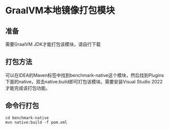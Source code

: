 # GraalVM本地镜像打包模块
## 准备
需要GraalVM JDK才能打包该模块，请自行下载

## 打包方法
可以在IDEA的Maven标签中找到benchmark-native这个模块，然后找到Plugins下面的native，双击native:build即可打包该模块。需要安装Visual Studio 2022才能完成该打包功能。

## 命令行打包
```shell
cd benchmark-native
mvn native:build -f pom.xml
```